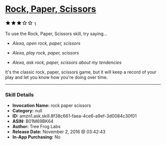 # [Rock, Paper, Scissors](http://alexa.amazon.com/#skills/amzn1.ask.skill.8f38c661-faea-4ce6-a9ef-3d0084c30f01)
![3 stars](../../images/ic_star_black_18dp_1x.png)![3 stars](../../images/ic_star_black_18dp_1x.png)![3 stars](../../images/ic_star_black_18dp_1x.png)![3 stars](../../images/ic_star_border_black_18dp_1x.png)![3 stars](../../images/ic_star_border_black_18dp_1x.png) 1

To use the Rock, Paper, Scissors skill, try saying...

* *Alexa, open rock, paper, scissors*

* *Alexa, play rock, paper, scissors*

* *Alexa, ask rock, paper, scissors about my tendencies*

It's the classic rock, paper, scissors game, but it will keep a record of your play and let you know how you're doing over time.

***

### Skill Details

* **Invocation Name:** rock paper scissors
* **Category:** null
* **ID:** amzn1.ask.skill.8f38c661-faea-4ce6-a9ef-3d0084c30f01
* **ASIN:** B01M69BK64
* **Author:** Tree Frog Labs
* **Release Date:** November 2, 2016 @ 03:42:43
* **In-App Purchasing:** No
